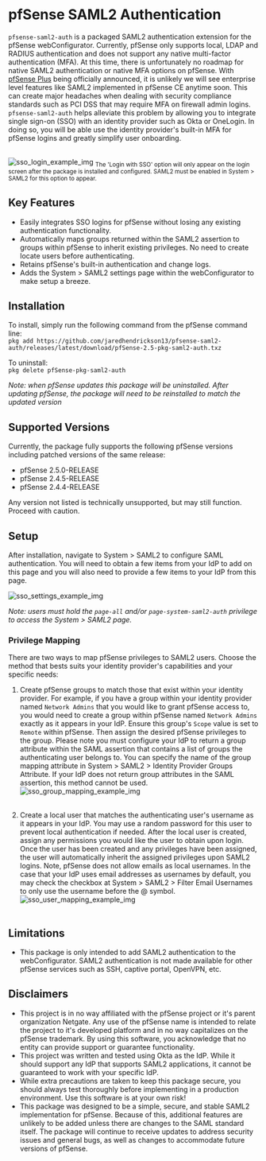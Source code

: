 # pfSense SAML2 Authentication
`pfsense-saml2-auth` is a packaged SAML2 authentication extension for the pfSense webConfigurator. Currently, pfSense 
only supports local, LDAP and RADIUS authentication and does not support any native multi-factor authentication (MFA). 
At this time, there is unfortunately no roadmap for native SAML2 authentication or native MFA options on pfSense. With 
[pfSense Plus](https://www.netgate.com/blog/pfsense-plus-21-02-release-and-pfsense-ce-2-5-0-release-now-available.html)
being officially announced, it is unlikely we will see enterprise level features like SAML2 implemented in pfSense CE
anytime soon. This can create major headaches when dealing with security compliance standards such as PCI DSS that may 
require MFA on firewall admin logins. `pfsense-saml2-auth` helps alleviate this problem by allowing you to integrate 
single sign-on (SSO) with an identity provider such as Okta or OneLogin. In doing so, you will be able use the identity 
provider's built-in MFA for pfSense logins and greatly simplify user onboarding.<br><br>

![sso_login_example_img](docs/img/sso_login.png)
<sub>The 'Login with SSO' option will only appear on the login screen after the package is installed and configured. SAML2
must be enabled in System > SAML2 for this option to appear.</sub><br>


## Key Features
- Easily integrates SSO logins for pfSense without losing any existing authentication functionality.
- Automatically maps groups returned within the SAML2 assertion to groups within pfSense to inherit existing privileges.
No need to create locate users before authenticating.
- Retains pfSense's built-in authentication and change logs.
- Adds the System > SAML2 settings page within the webConfigurator to make setup a breeze. 

## Installation 
To install, simply run the following command from the pfSense command line:<br>
`pkg add https://github.com/jaredhendrickson13/pfsense-saml2-auth/releases/latest/download/pfSense-2.5-pkg-saml2-auth.txz`

To uninstall:<br>
`pkg delete pfSense-pkg-saml2-auth`

_Note: when pfSense updates this package will be uninstalled. After updating pfSense, the package will need to be 
reinstalled to match the updated version_

## Supported Versions
Currently, the package fully supports the following pfSense versions including patched versions of the same release:
- pfSense 2.5.0-RELEASE
- pfSense 2.4.5-RELEASE
- pfSense 2.4.4-RELEASE

Any version not listed is technically unsupported, but may still function. Proceed with caution.

## Setup
After installation, navigate to System > SAML2 to configure SAML authentication. You will need to obtain a few
items from your IdP to add on this page and you will also need to provide a few items to your IdP from this page.
<br>

![sso_settings_example_img](docs/img/sso_settings.png)

_Note: users must hold the `page-all` and/or `page-system-saml2-auth` privilege to access the System > SAML2 page._

### Privilege Mapping
There are two ways to map pfSense privileges to SAML2 users. Choose the method that bests suits your identity provider's
capabilities and your specific needs:

1) Create pfSense groups to match those that exist within your identity provider. For example,
if you have a group within your identity provider named `Network Admins` that you would like to grant pfSense access to,
you would need to create a group within pfSense named `Network Admins` exactly as it appears in your IdP. Ensure this
group's `Scope` value is set to `Remote` within pfSense. Then assign the desired pfSense privileges to the group. Please
note you must configure your IdP to return a group attribute within the SAML assertion that contains a list of groups
the authenticating user belongs to. You can specify the name of the group mapping attribute in System > SAML2 > Identity
Provider Groups Attribute. If your IdP does not return group attributes in the SAML assertion, this method cannot be 
used.
![sso_group_mapping_example_img](docs/img/sso_group_mapping.png)<br><br>

2) Create a local user that matches the authenticating user's username as it appears in your
IdP. You may use a random password for this user to prevent local authentication if needed. After the local user is 
created, assign any permissions you would like the user to obtain upon login. Once the user has been created and any
privileges have been assigned, the user will automatically inherit the assigned privileges upon SAML2 logins. Note,
pfSense does not allow emails as local usernames. In the case that your IdP uses email addresses as usernames by 
default, you may check the checkbox at System > SAML2 > Filter Email Usernames to only use the username before the @ 
symbol.
![sso_user_mapping_example_img](docs/img/sso_user_mapping.png)<br><br>

## Limitations
- This package is only intended to add SAML2 authentication to the webConfigurator. SAML2 authentication is not made
available for other pfSense services such as SSH, captive portal, OpenVPN, etc.

## Disclaimers
- This project is in no way affiliated with the pfSense project or it's parent organization Netgate. Any use of the 
pfSense name is intended to relate the project to it's developed platform and in no way capitalizes on the 
pfSense trademark. By using this software, you acknowledge that no entity can provide support or guarantee 
functionality. 
- This project was written and tested using Okta as the IdP. While it should support any IdP that supports SAML2 
applications, it cannot be guaranteed to work with your specific IdP.
- While extra precautions are taken to keep this package secure, you should always test thoroughly before implementing 
in a production environment. Use this software is at your own risk!
- This package was designed to be a simple, secure, and stable SAML2 implementation for pfSense. Because of this, 
additional features are unlikely to be added unless there are changes to the SAML standard itself. The package will 
continue to receive updates to address security issues and general bugs, as well as changes to accommodate future
versions of pfSense.